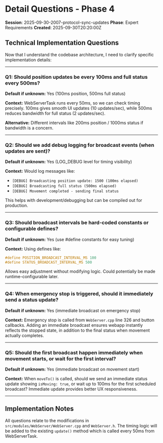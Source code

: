 # Detail Questions - Phase 4

**Session**: 2025-09-30-2007-protocol-sync-updates
**Phase**: Expert Requirements
**Created**: 2025-09-30T20:20:00Z

## Technical Implementation Questions

Now that I understand the codebase architecture, I need to clarify specific implementation details:

---

### Q1: Should position updates be every 100ms and full status every 500ms?
**Default if unknown:** Yes (100ms position, 500ms full status)

**Context:** WebServerTask runs every 50ms, so we can check timing precisely. 100ms gives smooth UI updates (10 updates/sec), while 500ms reduces bandwidth for full status (2 updates/sec).

**Alternative:** Different intervals like 200ms position / 1000ms status if bandwidth is a concern.

---

### Q2: Should we add debug logging for broadcast events (when updates are sent)?
**Default if unknown:** Yes (LOG_DEBUG level for timing visibility)

**Context:** Would log messages like:
- `[DEBUG] Broadcasting position update: 1500 (100ms elapsed)`
- `[DEBUG] Broadcasting full status (500ms elapsed)`
- `[DEBUG] Movement completed - sending final status`

This helps with development/debugging but can be compiled out for production.

---

### Q3: Should broadcast intervals be hard-coded constants or configurable defines?
**Default if unknown:** Yes (use #define constants for easy tuning)

**Context:** Using defines like:
```cpp
#define POSITION_BROADCAST_INTERVAL_MS 100
#define STATUS_BROADCAST_INTERVAL_MS 500
```

Allows easy adjustment without modifying logic. Could potentially be made runtime-configurable later.

---

### Q4: When emergency stop is triggered, should it immediately send a status update?
**Default if unknown:** Yes (immediate broadcast on emergency stop)

**Context:** Emergency stop is called from `WebServer.cpp` line 326 and button callbacks. Adding an immediate broadcast ensures webapp instantly reflects the stopped state, in addition to the final status when movement actually completes.

---

### Q5: Should the first broadcast happen immediately when movement starts, or wait for the first interval?
**Default if unknown:** Yes (immediate broadcast on movement start)

**Context:** When `moveTo()` is called, should we send an immediate status update showing `isMoving: true`, or wait up to 100ms for the first scheduled broadcast? Immediate update provides better UX responsiveness.

---

## Implementation Notes

All questions relate to the modifications in `src/modules/WebServer/WebServer.cpp` and `WebServer.h`. The timing logic will be added to the existing `update()` method which is called every 50ms from WebServerTask.
